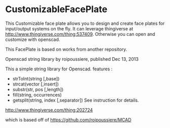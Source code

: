 CustomizableFacePlate
=====================
This Customizable face plate allows you to design and create face plates for input/output systems on the fly. It can leverage thingiverse at http://www.thingiverse.com/thing:537409.
Otherwise you can open and customize with openscad.


This FacePlate is based on works from another repository.

Openscad string library
by roipoussiere, published Dec 13, 2013

This a simple string library for Openscad. 
features : 
- strToInt(string [,base]) 
- strcat(vector [,insert]) 
- substr(str, pos [,length]) 
- fill(string, occurrences) 
- getsplit(string, index [,separator]) 
See instruction for details. 

http://www.thingiverse.com/thing:202724

which is based off of
https://github.com/roipoussiere/MCAD